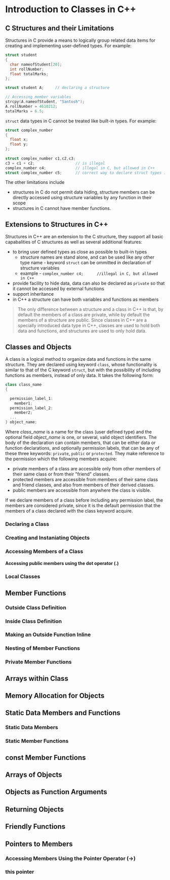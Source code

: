 # Introduction to Classes in C++

## C Structures and their Limitations

Structures in C provide a means to logically group related data items for creating and implementing user-defined types. For example:

```C
struct student
{
  char nameofStudent[20];
  int rollNumber;
  float totalMarks;
};

struct student A;     // declaring a structure

// Accessing member variables
strcpy(A.nameofStudent, "Santosh");
A.rollNumber = 4610212;
totalMarks = 6.5;

```

```struct``` data types in C cannot be treated like built-in types. For example:

```C
struct complex_number
{
  float x;
  float y;
};
  
struct complex_number c1,c2,c3;
c3 = c1 + c2;                  // is illegal
complex_number c4;             // illegal in C, but allowed in C++
struct complex_number c5;      // correct way to declare struct types in C
```

The other limitations include 
* structures in C do not permit data hiding, structure members can be directly accessed using structure variables by any function in their scope
* structures in C cannot have member functions.

## Extensions to Structures in C++

Structures in C++ are an extension to the C structure, they support all basic capabalities of C structures as well as several additional features:
* to bring user defined types as close as possible to built-in types
  * structure names are stand alone, and can be used like any other type name - keyword ```struct``` can be ommitted in declaration of structure variables
  * example - ```complex_number c4;      //illegal in C, but allowed in C++```
* provide facility to hide data, data can also be declared as ```private``` so that it cannot be accessed by external functions
* support inheritance
* in C++ a structure can have both variables and functions as members

> The only difference between a structure and a class in C++ is that, by default the members of a class are private, while by default the members of a structure are public. Since classes in C++ are a specially introduced data type in C++, classes are used to hold both data and functions, and structures are used to only hold data.

## Classes and Objects
 A class is a logical method to organize data and functions in the same structure. They are declared using keyword ```class```, whose functionality is similar to that of the C keyword ```struct```, but with the possibility of including functions as members, instead of only data. It takes the following form:

```C++
class class_name
{

  permission_label_1:
    member1;
  permission_label_2:
    member2;
  ...
} object_name;
```

Where *class_name* is a name for the class (user defined type) and the optional field *object_name* is one, or several, valid object identifiers. The body of the declaration can contain members, that can be either data or function declarations, and optionally permission labels, that can be any of these three keywords: ```private```, ```public``` or ```protected```. They make reference to the permission which the following members acquire:

* private members of a class are accessible only from other members of their same class or from their "friend" classes.
* protected members are accessible from members of their same class and friend classes, and also from members of their derived classes.
* public members are accessible from anywhere the class is visible. 

If we declare members of a class before including any permission label, the members are considered private, since it is the default permission that the members of a class declared with the class keyword acquire. 

### Declaring a Class
### Creating and Instaniating Objects
### Accessing Members of a Class
#### Accessing public members using the dot operator (.)
### Local Classes
## Member Functions
### Outside Class Definition
### Inside Class Definition
### Making an Outside Function Inline
### Nesting of Member Functions
### Private Member Functions
## Arrays within Class
## Memory Allocation for Objects
## Static Data Members and Functions
### Static Data Members
### Static Member Functions
## const Member Functions
## Arrays of Objects
## Objects as Function Arguments
## Returning Objects
## Friendly Functions
## Pointers to Members
### Accessing Members Using the Pointer Operator (->)
### this pointer
